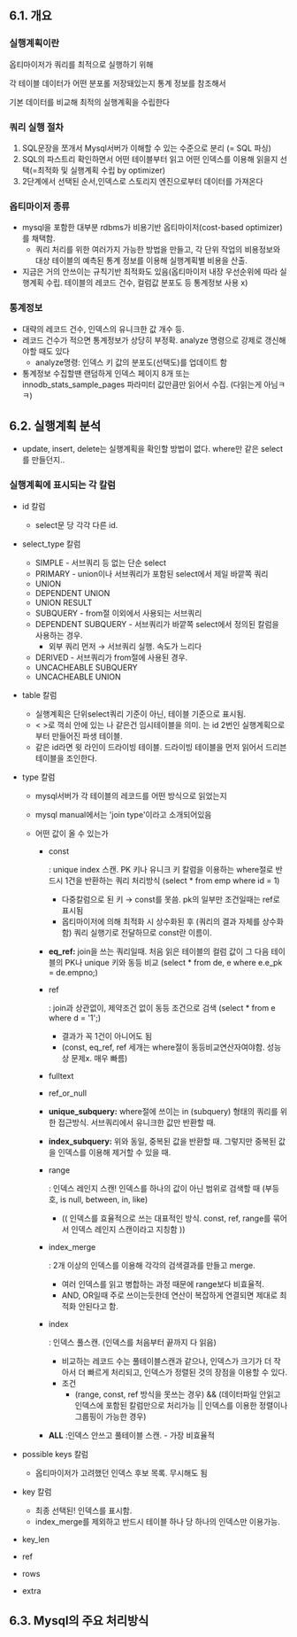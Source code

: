 ## 6.1. 개요

### 실행계획이란

옵티마이저가 쿼리를 최적으로 실행하기 위해

각 테이블 데이터가 어떤 분포롤 저장돼있는지 통계 정보를 참조해서

기본 데이터를 비교해 최적의 실행계획을 수립한다

### 쿼리 실행 절차

1. SQL문장을 쪼개서 Mysql서버가 이해할 수 있는 수준으로 분리 (= SQL 파싱)
2. SQL의 파스트리 확인하면서 어떤 테이블부터 읽고 어떤 인덱스를 이용해 읽을지 선택(=최적화 및 실행계획 수립 by optimizer)
3. 2단계에서 선택된 순서,인덱스로 스토리지 엔진으로부터 데이터를 가져온다

### 옵티마이저 종류

- mysql을 포함한 대부분 rdbms가 비용기반 옵티마이저(cost-based optimizer) 를 채택함.
  - 쿼리 처리를 위한 여러가지 가능한 방법을 만들고, 각 단위 작업의 비용정보와 대상 테이블의 예측된 통계 정보를 이용해 실행계획별 비용을 산출.
- 지금은 거의 안쓰이는 규칙기반 최적화도 있음(옵티마이저 내장 우선순위에 따라 실행계획 수립. 테이블의 레코드 건수, 컬럼값 분포도 등 통계정보 사용 x)

### 통계정보

- 대략의 레코드 건수, 인덱스의 유니크한 값 개수 등.
- 레코드 건수가 적으면 통계정보가 상당히 부정확. analyze 명령으로 강제로 갱신해야할 때도 있다
  - analyze명령: 인덱스 키 값의 분포도(선택도)를 업데이트 함
- 통계정보 수집할땐 랜덤하게 인덱스 페이지 8개 또는 innodb_stats_sample_pages 파라미터 값만큼만 읽어서 수집. (다읽는게 아님ㅋㅋ)

## 6.2. 실행계획 분석

- update, insert, delete는 실행계획을 확인할 방법이 없다. where만 같은 select를 만들던지..

### 실행계획에 표시되는 각 칼럼

- id 칼럼

  - select문 당 각각 다른 id.

- select_type 칼럼

  - SIMPLE - 서브쿼리 등 없는 단순 select
  - PRIMARY - union이나 서브쿼리가 포함된 select에서 제일 바깥쪽 쿼리
  - UNION
  - DEPENDENT UNION
  - UNION RESULT
  - SUBQUERY - from절 이외에서 사용되는 서브쿼리
  - DEPENDENT SUBQUERY - 서브쿼리가 바깥쪽 select에서 정의된 칼럼을 사용하는 경우.
    - 외부 쿼리 먼저 → 서브쿼리 실행.  속도가 느리다
  - DERIVED - 서브쿼리가 from절에 사용된 경우.
  - UNCACHEABLE SUBQUERY
  - UNCACHEABLE UNION

- table 칼럼

  - 실행계획은 단위select쿼리 기준이 아닌, 테이블 기준으로 표시됨.
  - < >로 꺽쇠 안에 있는 <derived>나 <union> 같은건 임시테이블을 의미. <derived2>는 id 2번인 실행계획으로부터 만들어진 파생 테이블.
  - 같은 id라면 윗 라인이 드라이빙 테이블. 드라이빙 테이블을 먼저 읽어서 드리븐 테이블을 조인한다.

- type 칼럼

  - mysql서버가 각 테이블의 레코드를 어떤 방식으로 읽었는지

  - mysql manual에서는 'join type'이라고 소개되어있음

  - 어떤 값이 올 수 있는가

    - const

       : unique index 스캔. PK 키나 유니크 키 칼럼을 이용하는 where절로 반드시 1건을 반환하는 쿼리 처리방식 (select * from emp where id = 1)

      - 다중칼럼으로 된 키 → const를 못씀. pk의 일부만 조건일때는 ref로 표시됨
      - 옵티마이저에 의해 최적화 시 상수화된 후 (쿼리의 결과 자체를 상수화함) 쿼리 실행기로 전달하므로 const란 이름이.

    - **eq_ref:**  join을 쓰는 쿼리일때. 처음 읽은 테이블의 컬럼 값이 그 다음 테이블의 PK나 unique 키와 동등 비교 (select * from de, e where e.e_pk = de.empno;)

    - ref

       : join과 상관없이, 제약조건 없이 동등 조건으로 검색 (select * from e where d = '1';)

      - 결과가 꼭 1건이 아니어도 됨
      - (const, eq_ref, ref 세개는 where절이 동등비교연산자여야함. 성능상 문제x. 매우 빠름)

    - fulltext

    - ref_or_null

    - **unique_subquery:** where절에 쓰이는 in (subquery) 형태의 쿼리를 위한 접근방식. 서브쿼리에서 유니크한 값만 반환할 때.

    - **index_subquery:** 위와 동일, 중복된 값을 반환할 때. 그렇지만 중복된 값을 인덱스를 이용해 제거할 수 있을 때.

    - range

      : 인덱스 레인지 스캔! 인덱스를 하나의 값이 아닌 범위로 검색할 때 (부등호, is null, between, in, like)

      - (( 인덱스를 효율적으로 쓰는 대표적인 방식. const, ref, range를 묶어서 인덱스 레인지 스캔이라고 지칭함 ))

    - index_merge

      : 2개 이상의 인덱스를 이용해 각각의 검색결과를 만들고 merge.

      - 여러 인덱스를 읽고 병합하는 과정 때문에 range보다 비효율적.
      - AND, OR일때 주로 쓰이는듯한데 연산이 복잡하게 연결되면 제대로 최적화 안된다고 함.

    - index

      : 인덱스 풀스캔. (인덱스를 처음부터 끝까지 다 읽음)

      - 비교하는 레코드 수는 풀테이블스캔과 같으나, 인덱스가 크기가 더 작아서 더 빠르게 처리되고, 인덱스가 정렬된 것의 장점을 이용할 수 있다.
      - 조건
        - (range, const, ref 방식을 못쓰는 경우) && (데이터파일 안읽고 인덱스에 포함된 칼럼만으로 처리가능 || 인덱스를 이용한 정렬이나 그룹핑이 가능한 경우)

    - **ALL** :인덱스 안쓰고 풀테이블 스캔. - 가장 비효율적

- possible keys 칼럼

  - 옵티마이저가 고려했던 인덱스 후보 목록. 무시해도 됨

- key 칼럼

  - 최종 선택된! 인덱스를 표시함.
  - index_merge를 제외하고 반드시 테이블 하나 당 하나의 인덱스만 이용가능.

- key_len

- ref

- rows

- extra

## 6.3. Mysql의 주요 처리방식